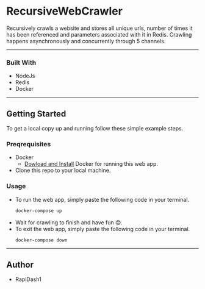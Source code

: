 # RecursiveWebCrawler

Recursively crawls a website and stores all unique urls, number of times it has been referenced and parameters associated with it in Redis. Crawling happens asynchronously and concurrently through 5 channels.

---

### Built With
- NodeJs
- Redis
- Docker

---

## Getting Started

To get a local copy up and running follow these simple example steps.

### Preqrequisites

- Docker   
    - [Dowload and Install](https://www.docker.com/products/docker-desktop) Docker for running this web app.
- Clone this repo to your local machine.

### Usage
- To run the web app, simply paste the following code in your terminal.
    ```bash
    docker-compose up
    ```
- Wait for crawling to finish and have fun 😊.
- To exit the web app, simply paste the following code in your terminal.
    ```bash
    docker-compose down
    ```


---

## Author
- RapiDash1